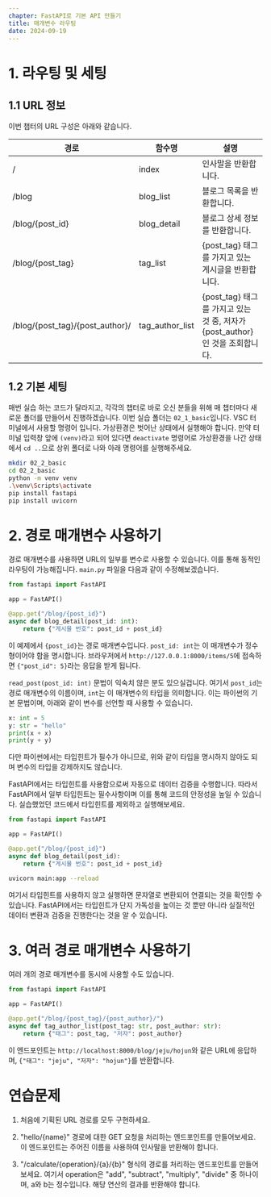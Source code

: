 ```yaml
---
chapter: FastAPI로 기본 API 만들기
title: 매개변수 라우팅
date: 2024-09-19
---
```


# 1. 라우팅 및 세팅

## 1.1 URL 정보

이번 챕터의 URL 구성은 아래와 같습니다.

| 경로 | 함수명 | 설명 |
| --- | --- | --- |
| / | index | 인사말을 반환합니다. |
| /blog | blog_list | 블로그 목록을 반환합니다. |
| /blog/{post_id} | blog_detail | 블로그 상세 정보를 반환합니다. |
| /blog/{post_tag} | tag_list | {post_tag} 태그를 가지고 있는 게시글을 반환합니다. |
| /blog/{post_tag}/{post_author}/ | tag_author_list | {post_tag} 태그를 가지고 있는 것 중, 저자가 {post_author}인 것을 조회합니다. |

## 1.2 기본 세팅

매번 실습 하는 코드가 달라지고, 각각의 챕터로 바로 오신 분들을 위해 매 챕터마다 새로운 폴더를 만들어서 진행하겠습니다. 이번 실습 폴더는 `02_1_basic`입니다. VSC 터미널에서 사용할 명령어 입니다. 가상환경은 벗어난 상태에서 실행해야 합니다. 만약 터미널 입력창 앞에 `(venv)`라고 되어 있다면 `deactivate` 명령어로 가상환경을 나간 상태에서 `cd ..`으로 상위 폴더로 나와 아래 명령어를 실행해주세요.

```bash
mkdir 02_2_basic
cd 02_2_basic
python -m venv venv
.\venv\Scripts\activate
pip install fastapi
pip install uvicorn
```

# 2. 경로 매개변수 사용하기

경로 매개변수를 사용하면 URL의 일부를 변수로 사용할 수 있습니다. 이를 통해 동적인 라우팅이 가능해집니다. `main.py` 파일을 다음과 같이 수정해보겠습니다.

```python
from fastapi import FastAPI

app = FastAPI()

@app.get("/blog/{post_id}")
async def blog_detail(post_id: int):
    return {"게시물 번호": post_id + post_id}
```

이 예제에서 `{post_id}`는 경로 매개변수입니다. `post_id: int`는 이 매개변수가 정수형이어야 함을 명시합니다. 브라우저에서 `http://127.0.0.1:8000/items/5`에 접속하면 `{"post_id": 5}`라는 응답을 받게 됩니다.

`read_post(post_id: int)` 문법이 익숙치 않은 분도 있으실겁니다. 여기서 `post_id`는 경로 매개변수의 이름이며, `int`는 이 매개변수의 타입을 의미합니다. 이는 파이썬의 기본 문법이며, 아래와 같이 변수를 선언할 때 사용할 수 있습니다.

```python
x: int = 5
y: str = "hello"
print(x + x)
print(y + y)
```

다만 파이썬에서는 타입힌트가 필수가 아니므로, 위와 같이 타입을 명시하지 않아도 되며 변수의 타입을 강제하지도 않습니다.

FastAPI에서는 타입힌트를 사용함으로써 자동으로 데이터 검증을 수행합니다. 따라서 FastAPI에서 일부 타입힌트는 필수사항이며 이를 통해 코드의 안정성을 높일 수 있습니다. 실습했었던 코드에서 타입힌트를 제외하고 실행해보세요.

```python
from fastapi import FastAPI

app = FastAPI()

@app.get("/blog/{post_id}")
async def blog_detail(post_id):
    return {"게시물 번호": post_id + post_id}
```

```bash
uvicorn main:app --reload
```

여기서 타입힌트를 사용하지 않고 실행하면 문자열로 변환되어 연결되는 것을 확인할 수 있습니다. FastAPI에서는 타입힌트가 단지 가독성을 높이는 것 뿐만 아니라 실질적인 데이터 변환과 검증을 진행한다는 것을 알 수 있습니다.

# 3. 여러 경로 매개변수 사용하기

여러 개의 경로 매개변수를 동시에 사용할 수도 있습니다.

```python
from fastapi import FastAPI

app = FastAPI()

@app.get("/blog/{post_tag}/{post_author}/")
async def tag_author_list(post_tag: str, post_author: str):
    return {"태그": post_tag, "저자": post_author}
```

이 엔드포인트는 `http://localhost:8000/blog/jeju/hojun`와 같은 URL에 응답하며, `{"태그": "jeju", "저자": "hojun"}`를 반환합니다.

# 연습문제

1. 처음에 기획된 URL 경로를 모두 구현하세요.

2. "hello/{name}" 경로에 대한 GET 요청을 처리하는 엔드포인트를 만들어보세요. 이 엔드포인트는 주어진 이름을 사용하여 인사말을 반환해야 합니다.

3. "/calculate/{operation}/{a}/{b}" 형식의 경로를 처리하는 엔드포인트를 만들어보세요. 여기서 operation은 "add", "subtract", "multiply", "divide" 중 하나이며, a와 b는 정수입니다. 해당 연산의 결과를 반환해야 합니다.